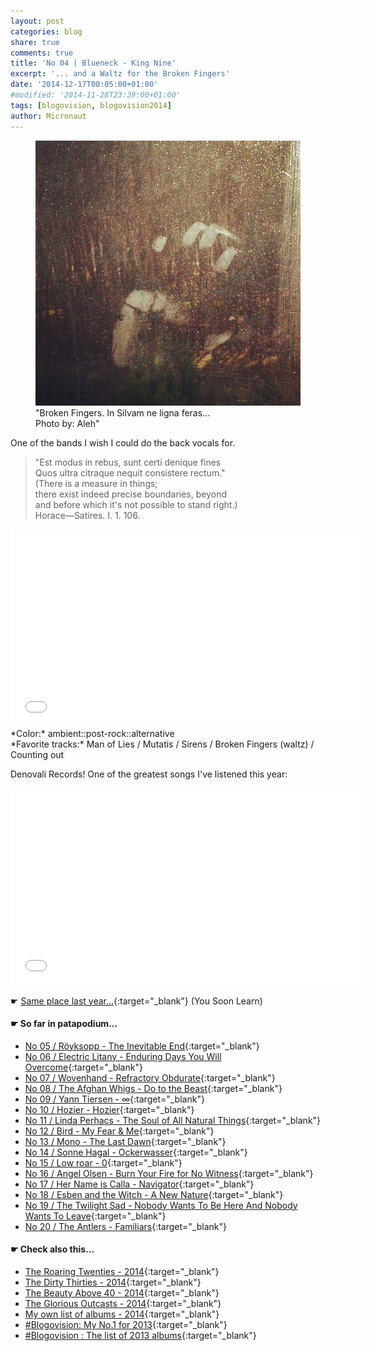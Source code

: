```yaml
---
layout: post
categories: blog
share: true
comments: true
title: 'No 04 | Blueneck - King Nine'
excerpt: '... and a Waltz for the Broken Fingers'
date: '2014-12-17T00:05:00+01:00'
#modified: '2014-11-28T23:39:00+01:00'
tags: [blogovision, blogovision2014]
author: Micronaut
---
```

<figure>
	<a href="/images/posts/blogovision/hifive.jpg"><img src="/images/posts/blogovision/hifive.jpg" alt="hifive-Image" class="center"/></a>
    <figcaption>"Broken Fingers. In Silvam ne ligna feras...<br/>Photo by: Aleh"</figcaption>
</figure>

One of the bands I wish I could do the back vocals for.

> "Est modus in rebus, sunt certi denique fines<br/>
> Quos ultra citraque nequit consistere rectum."<br/>
> (There is a measure in things;<br/>
> there exist indeed precise boundaries, beyond <br/>
> and before which it's not possible to stand right.)<br/>
> Horace—Satires. I. 1. 106.<br/>

<iframe width="560" height="315" src="//www.youtube.com/embed/jAY_UFTfNV0" frameborder="0" allowfullscreen>&nbsp;</iframe>
*Color:* ambient::post-rock::alternative<br/>
*Favorite tracks:* Man of Lies / Mutatis / Sirens / Broken Fingers (waltz) / Counting out

Denovali Records! One of the greatest songs I've listened this year:

<iframe width="560" height="315" src="//www.youtube.com/embed/lnMWNngKpb4" frameborder="0" allowfullscreen>&nbsp;</iframe>

&#x261B; [Same place last year...](http://themicronaut.tumblr.com/post/70329931478/blogovision2013-no04){:target="_blank"} (You Soon Learn)

#### &#x261B; So far in patapodium...
* [No 05 / Röyksopp	 - The Inevitable End](/blog/blogovision2014-no05/){:target="_blank"}
* [No 06 / Electric Litany - Enduring Days You Will Overcome](/blog/blogovision2014-no06/){:target="_blank"}
* [No 07 / Wovenhand - Refractory Obdurate](/blog/blogovision2014-no07/){:target="_blank"}
* [No 08 / The Afghan Whigs - Do to the Beast](/blog/blogovision2014-no08/){:target="_blank"}
* [No 09 / Yann Tiersen - ∞](/blog/blogovision2014-no09/){:target="_blank"}
* [No 10 / Hozier - Hozier](/blog/blogovision2014-no10/){:target="_blank"}
* [No 11 / Linda Perhacs - The Soul of All Natural Things](/blog/blogovision2014-no11/){:target="_blank"}
* [No 12 / Bird - My Fear & Me](/blog/blogovision2014-no12/){:target="_blank"}
* [No 13 / Mono - The Last Dawn](/blog/blogovision2014-no13/){:target="_blank"}
* [No 14 / Sonne Hagal - Ockerwasser](/blog/blogovision2014-no14/){:target="_blank"}
* [No 15 / Low roar - 0](/blog/blogovision2014-no15/){:target="_blank"}
* [No 16 / Angel Olsen - Burn Your Fire for No Witness](/blog/blogovision2014-no16/){:target="_blank"}
* [No 17 / Her Name is Calla - Navigator](/blog/blogovision2014-no17/){:target="_blank"}
* [No 18 / Esben and the Witch - A New Nature](/blog/blogovision2014-no18/){:target="_blank"}
* [No 19 / The Twilight Sad - Nobody Wants To Be Here And Nobody Wants To Leave](/blog/blogovision2014-no19/){:target="_blank"}
* [No 20 / The Antlers - Familiars](/blog/blogovision2014-no20/){:target="_blank"}

#### &#x261B; Check also this…
* [The Roaring Twenties - 2014](/blog/blogovision2014-the-roaring-twenties/){:target="_blank"}
* [The Dirty Thirties - 2014](/blog/blogovision2014-the-dirty-thirties/){:target="_blank"}
* [The Beauty Above 40 - 2014](/blog/blogovision2014-the-beauty-above-40/){:target="_blank"}
* [The Glorious Outcasts - 2014](/blog/blogovision2014-the-glorious-outcasts-2014/){:target="_blank"}
* [My own list of albums - 2014](/blog/complete-list-2014/){:target="_blank"}
* [#Blogovision: My No.1 for 2013](/blog/blogovision2013-no01/){:target="_blank"}
* [#Blogovision : The list of 2013 albums](/blog/blogovision-my-own-list-of-2013-nominees-albums/){:target="_blank"}